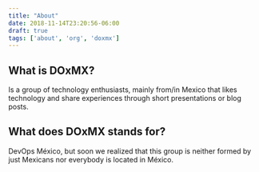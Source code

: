 ```yaml
---
title: "About"
date: 2018-11-14T23:20:56-06:00
draft: true
tags: ['about', 'org', 'doxmx']
---
```


## What is DOxMX?

Is a group of technology enthusiasts, mainly from/in Mexico that likes
technology and share experiences through short presentations or blog posts.


## What does DOxMX stands for?

DevOps México, but soon we realized that this group is neither formed by just Mexicans
nor everybody is located in México.
